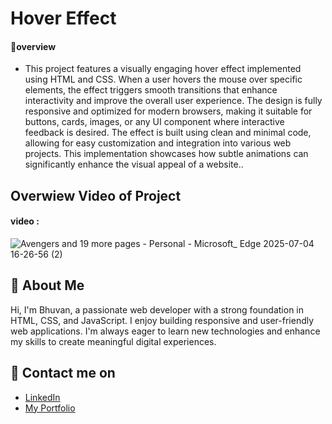 # Hover Effect 

#### 🔰overview
- This project features a visually engaging hover effect implemented using HTML and CSS. When a user hovers the mouse over specific elements, the effect triggers smooth transitions that enhance interactivity and improve the overall user experience. The design is fully responsive and optimized for modern browsers, making it suitable for buttons, cards, images, or any UI component where interactive feedback is desired. The effect is built using clean and minimal code, allowing for easy customization and integration into various web projects. This implementation showcases how subtle animations can significantly enhance the visual appeal of a website..
 
##  Overwiew Video of Project
#### video :
![Avengers and 19 more pages - Personal - Microsoft_ Edge 2025-07-04 16-26-56 (2)](https://github.com/user-attachments/assets/b833a2d3-26ee-4bcd-8666-0b3a06c2b1e3)


## 👦 About Me
Hi, I'm Bhuvan, a passionate web developer with a strong foundation in HTML, CSS, and JavaScript. I enjoy building responsive and user-friendly web applications. I'm always eager to learn new technologies and enhance my skills to create meaningful digital experiences.
## 🔗 Contact me on
- [LinkedIn](https://www.linkedin.com/in/bhuvan-anupoju/)
- [My Portfolio](https://bhuvan-anupoju.github.io/Bhuvan.dev/)




